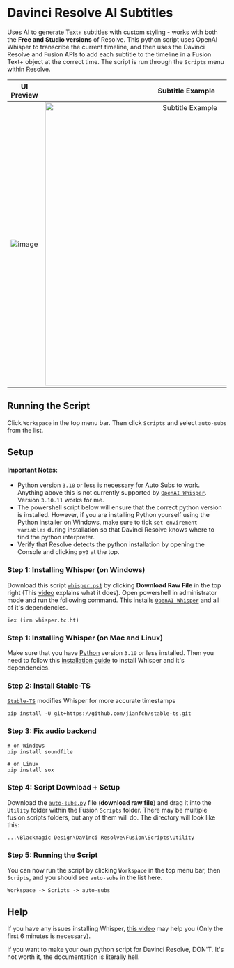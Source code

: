 # Davinci Resolve AI Subtitles
Uses AI to generate Text+ subtitles with custom styling - works with both the **Free and Studio versions** of Resolve. This python script uses OpenAI Whisper to transcribe the current timeline, and then uses the Davinci Resolve and Fusion APIs to add each subtitle to the timeline in a Fusion Text+ object at the correct time. The script is run through the `Scripts` menu within Resolve.

UI Preview             |  Subtitle Example
:-------------------------:|:-------------------------:
![image](https://github.com/tmoroney/auto-subs/assets/72154813/03186165-73c2-476f-b0a2-56c01b601660) |  <img alt="Subtitle Example" src="https://github.com/tmoroney/auto-subs/assets/72154813/28553dc3-bd4f-4866-9083-1df5cd21aeaf" width="650">


## Running the Script

Click `Workspace` in the top menu bar. Then click `Scripts` and select `auto-subs` from the list.

## Setup

#### Important Notes:
- Python version `3.10` or less is necessary for Auto Subs to work. Anything above this is not currently supported by [`OpenAI Whisper`](https://github.com/openai/whisper). Version `3.10.11` works for me.
- The powershell script below will ensure that the correct python version is installed. However, if you are installing Python yourself using the Python installer on Windows, make sure to tick `set envirement variables` during installation so that Davinci Resolve knows where to find the python interpreter.
- Verify that Resolve detects the python installation by opening the Console and clicking `py3` at the top.

### Step 1: Installing Whisper (on Windows)
Download this script [`whisper.ps1`](https://github.com/tmoroney/auto-subs/blob/main/whisper.ps1) by clicking **Download Raw File** in the top right (This [video](https://youtu.be/R5pZPpIIUzA) explains what it does). Open powershell in administrator mode and run the following command. This installs [`OpenAI Whisper`](https://github.com/openai/whisper) and all of it's dependencies.

    iex (irm whisper.tc.ht)

### Step 1: Installing Whisper (on Mac and Linux)
Make sure that you have [Python](https://www.python.org/downloads/release/python-31011/) version `3.10` or less installed. Then you need to follow this [installation guide](https://github.com/openai/whisper/tree/main#readme) to install Whisper and it's dependencies.

### Step 2: Install Stable-TS
[`Stable-TS`](https://github.com/jianfch/stable-ts) modifies Whisper for more accurate timestamps

    pip install -U git+https://github.com/jianfch/stable-ts.git

### Step 3: Fix audio backend
    
    # on Windows
    pip install soundfile 
    
    # on Linux
    pip install sox
    
### Step 4: Script Download + Setup
Download the [`auto-subs.py`](https://github.com/tmoroney/auto-subs/blob/main/auto-subs.py) file (**download raw file**) and drag it into the `Utility` folder within the Fusion `Scripts` folder. There may be multiple fusion scripts folders, but any of them will do. The directory will look like this:
  
    ...\Blackmagic Design\DaVinci Resolve\Fusion\Scripts\Utility

### Step 5: Running the Script
You can now run the script by clicking `Workspace` in the top menu bar, then `Scripts`, and you should see `auto-subs` in the list here.
    
    Workspace -> Scripts -> auto-subs

## Help
If you have any issues installing Whisper, [this video](https://youtu.be/ABFqbY_rmEk) may help you (Only the first 6 minutes is necessary).

If you want to make your own python script for Davinci Resolve, DON'T. It's not worth it, the documentation is literally hell.
